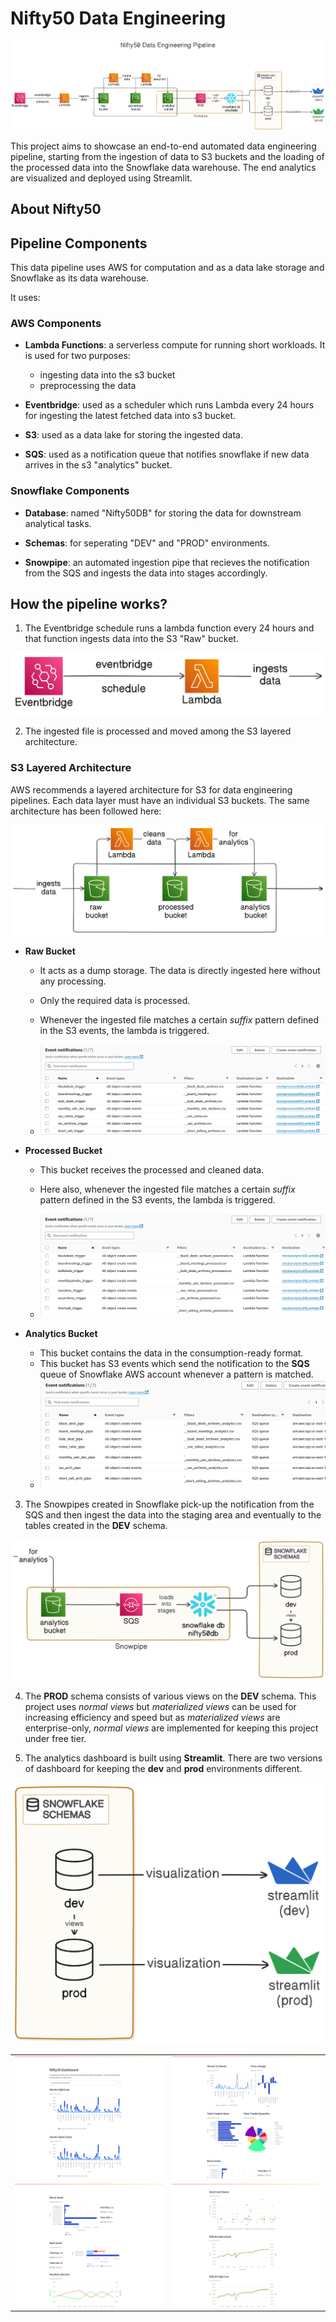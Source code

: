 # Nifty50 Data Engineering

![](assets/pipeline-overview.png)

This project aims to showcase an end-to-end automated data engineering pipeline, starting from the ingestion of data to S3 buckets and the loading of the processed data into the Snowflake data warehouse. The end analytics are visualized and deployed using Streamlit.

## About Nifty50

## Pipeline Components

This data pipeline uses AWS for computation and as a data lake storage and Snowflake as its data warehouse.

It uses:

### AWS Components

- **Lambda Functions**: a serverless compute for running short workloads. It is used for two purposes:
    - ingesting data into the s3 bucket
    - preprocessing the data

- **Eventbridge**: used as a scheduler which runs Lambda every 24 hours for ingesting the latest fetched data into s3 bucket.

- **S3**: used as a data lake for storing the ingested data.

- **SQS**: used as a notification queue that notifies snowflake if new data arrives in the s3 "analytics" bucket.


### Snowflake Components

- **Database**: named "Nifty50DB" for storing the data for downstream analytical tasks.

- **Schemas**: for seperating "DEV" and "PROD" environments.

- **Snowpipe**: an automated ingestion pipe that recieves the notification from the SQS and ingests the data into stages accordingly.


## How the pipeline works?

1) The Eventbridge schedule runs a lambda function every 24 hours and that function ingests data into the S3 "Raw" bucket.

![](assets/first.png)

2) The ingested file is processed and moved among the S3 layered architecture.

### S3 Layered Architecture

AWS recommends a layered architecture for S3 for data engineering pipelines. Each data layer must have an individual S3 buckets. The same architecture has been followed here:

![](assets/s3-layered-structure.png)

- **Raw Bucket**
    - It acts as a dump storage. The data is directly ingested here without any processing.
    - Only the required data is processed.
    - Whenever the ingested file matches a certain *suffix* pattern defined in the S3 events, the lambda is triggered.

    - ![](assets/s3_raw_triggers.png)

- **Processed Bucket**
    - This bucket receives the processed and cleaned data.
    - Here also, whenever the ingested file matches a certain *suffix* pattern defined in the S3 events, the lambda is triggered.

    - ![](assets/s3_processed_trigger.png)

- **Analytics Bucket**
    - This bucket contains the data in the consumption-ready format.
    - This bucket has S3 events which send the notification to the **SQS** queue of Snowflake AWS account whenever a pattern is matched.
    - ![](assets/s3_analytics_noti.png)

3) The Snowpipes created in Snowflake pick-up the notification from the SQS and then ingest the data into the staging area and eventually to the tables created in the **DEV** schema.

![](assets/three.png)

4) The **PROD** schema consists of various views on the **DEV** schema. This project uses *normal views* but *materialized views* can be used for increasing efficiency and speed but as  *materialized views* are enterprise-only, *normal views* are implemented for keeping this project under free tier.

5) The analytics dashboard is built using **Streamlit**. There are two versions of dashboard for keeping the **dev** and **prod** environments different.

![](assets/five.png)

| | |
| -- | -- |
| ![](assets/1.png) | ![](assets/2.png) |
| ![](assets/3.png) | ![](assets/4.png) |